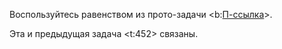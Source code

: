 Воспользуйтесь равенством из прото-задачи <b:[П-ссылка](advanced/proto/common/power-diff)>.

Эта и предыдущая задача <t:452> связаны.